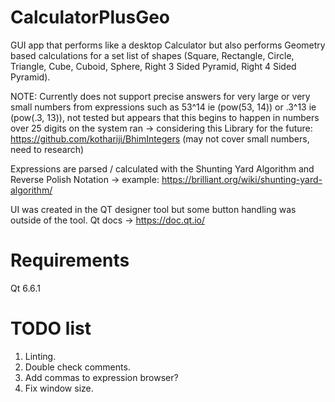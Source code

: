 # CalculatorPlusGeo

GUI app that performs like a desktop Calculator but also performs Geometry based calculations for a set list of shapes (Square, Rectangle, Circle, Triangle, Cube, Cuboid, Sphere, Right 3 Sided Pyramid, Right 4 Sided Pyramid).

NOTE:
Currently does not support precise answers for very large or very small numbers from expressions such as 53^14 ie (pow(53, 14)) or .3^13 ie (pow(.3, 13)), not tested but appears that this begins to happen in numbers over 25 digits on the system ran -> considering this Library for the future: https://github.com/kothariji/BhimIntegers (may not cover small numbers, need to research)

Expressions are parsed / calculated with the Shunting Yard Algorithm and Reverse Polish Notation -> example: https://brilliant.org/wiki/shunting-yard-algorithm/

UI was created in the QT designer tool but some button handling was outside of the tool.
Qt docs -> https://doc.qt.io/

# Requirements

Qt 6.6.1


# TODO list

1. Linting.
2. Double check comments.
3. Add commas to expression browser?
4. Fix window size.
